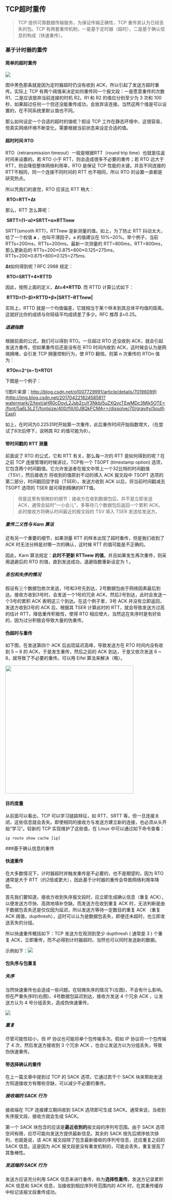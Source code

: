 ## TCP超时重传

> TCP 提供可靠数据传输服务，为保证传输正确性，TCP 重传其认为已经丢失的包。TCP 有两套重传机制，一是基于定时器（超时），二是基于确认信息的构成（快速重传）。

### 基于计时器的重传

#### 简单的超时重传

![](http://image.littlechao.top/20180315023638000003.jpg)

图中黑色那条就是因为定时器超时仍没有收到 ACK，所以引起了发送方超时重传。实际上 TCP 有两个阈值来决定如何重传同一个报文段：一是愿意重传的次数 R1、二是应该放弃当前连接的时机 R2。R1 和 R2 的值应分别至少为 3 次和 100 秒，如果超过任何一个但还没能重传成功，会放弃该连接。当然这两个值是可以设置的，在不同系统里默认值也不同。

那么如何设定一个合适的超时的值呢？假设 TCP 工作在静态环境中，这很容易，但真实网络环境不断变化，需要根据当前状态来设定合适的值。

#### 超时时间 RTO

RTO（retransmission timeout）一般是根据RTT（round trip time）也就是往返时间来设置的。若 RTO 小于   RTT，则会造成很多不必要的重传；若 RTO 远大于 RTT，则会降低整体网络利用率，RTO 是保证 TCP 性能的关键。并且不同连接的RTT不相同，同一个连接不同时间的 RTT 也不相同，所以 RTO 的设置一直都是研究热点。

所以凭我们的直觉，RTO 应该比 RTT 稍大：

​									**RTO=RTT+Δt**

那么，RTT 怎么算呢：

​							**SRTT=(1−α)×SRTT+α×RTTnew**

SRTT(smooth RTT)，RTTnew 是新测量的值。如上，为了防止 RTT 抖动太大，给了一个权值 **a** ，也叫平滑因子。a 的值建议在 10%~20%。举个例子，当前 RTTs=200ms，RTTs=200ms，最新一次测量的 RTT=800ms，RTT=800ms，那么更新后的 RTTs=200×0.875+800×0.125=275ms，RTTs=200×0.875+800×0.125=275ms.



**Δt**如何得到呢？RFC 2988 规定：

​								**RTO=SRTT+4×RTTD**

因此，按照上面的定义，**Δt=4×RTTD**. 而 RTTD 计算公式如下：

​							**RTTD=(1−β)×RTTD+β×|SRTT−RTTnew|**

实际上，RTTD 就是一个均值偏差，它就相当于某个样本到其总体平均值的距离。这就好比你的成绩与你班级平均成绩差了多少。RFC 推荐 β=0.25。

##### 退避指数

根据前面的公式，我们可以得到 RTO。一旦超过 RTO 还没收到 ACK，就会引起发送方重传。但如果重传后还是没有在 RTO 时间内收到 ACK，这时候会认为是网络拥堵，会引发 TCP 拥塞控制行为，使 RTO 翻倍。则第 n 次重传的 RTOn 值为：

​								**RTOn=2^(n−1)×RTO1**

下图是一个例子：

![图片来源：http://blog.csdn.net/q1007729991/article/details/70196099](http://img.blog.csdn.net/20170422182458581?watermark/2/text/aHR0cDovL2Jsb2cuY3Nkbi5uZXQvcTEwMDc3Mjk5OTE=/font/5a6L5L2T/fontsize/400/fill/I0JBQkFCMA==/dissolve/70/gravity/SouthEast)

如上，在时间为0.22531时开始第一次重传，此后重传时间开始指数增大，（在尝试了8次后停下，说明其 R2 的值可能为8）。

#### 带时间戳的 RTT 测量

前面说了 RTO 的公式，它和 RTT 有关，那么每一次的 RTT 是如何得到的呢？在之前 TCP 连接管理的时候讲过，TCP有一个 TSOPT (timestamp option) 选项，它包含两个时间戳值。它允许发送者在报文中带上一个32比特的时间戳值（TSV），然后接收方 将收到的值原封不动的填入 ACK 报文段中 TSOPT 选项的第二部分，时间戳回显字段（TSER）。发送方收到 ACK 以后，将当前时间戳减去 TSOPT 选项的 TSER 就可得到精确的RTT值。

> 但是这里有很微妙的细节：接收方在收到数据包后，并不是立即发送 ACK，通常会延时“一小会儿”，多等待几个数据包后返回一个累积 ACK。此时接收方将确认时间最近的报文段的 TSV 填入 TSER 发送给发送方。

##### 重传二义性与 Karn 算法

还有另一个重要的细节，如果测量 RTT 的样本出现了超时重传，但是我们收到了 ACK 时无法分辨是对哪一次的确认，这时候 RTT 的值可能是不正确的。

因此，Karn 算法规定：**此时不更新 RTTnew 的值**。并且如果发生再次重传，则采用退避后的 RTO 的值，直到发送成功，退避指数重新设定为 1 。

##### 丢包和失序的情况

假设有三个数据包依次发送，1号和3号先到达，2号数据包由于网络因素最后到达。接收方收到3号时，会发送一个1号的冗余 ACK，然后2号到达，此时会发送一个3号的累积 ACK 表明这三个到达。在这个例子里，3号 ACK 并没有立即返回，发送方收到3号的 ACK 后，根据其 TSER 计算此时的 RTT，就会导致发送方过高的估计 RTT，降低重传积极性，使得 RTO 相应增大，当然这在失序时是有好处的，因为过分积极会导致大量的伪重传。

#### 伪超时与重传

如下图，在发送第四个 ACK 后出现延迟高峰，导致发送方在 RTO 时间内没有收到 5 ~ 8 的 ACK，于是发生重传，然后之前的 ACK 到达，于是又依次发送 6 ~ 8，就导致了不必要的重传。可以用 Eifel 算法来解决（略）。

<img src="http://image.littlechao.top/20180315075511000005.jpg" style="height:400px">

#### 目的度量

从前面可以看出，TCP 可以学习链路特征，如 RTT、SRTT 等，但一旦连接关闭，这些信息就会丢失。即使相同的接收方与发送方建立新的连接，也必须从头开始“学习”。较新的 TCP 实现维护了这些值，在 Linux 中可以通过如下命令查看：

```Shell
ip route show cache [ip]
```

###基于确认信息的重传

####  快速重传

在大多数情况下，计时器超时并触发重传是不必要的，也不是期望的，因为 RTO 通常是大于 RTT（约2倍或更大），因此基于计时器的重传会导致网络利用率降低。

首先我们要知道，接收方收到失序报文段时，应立即生成确认信息（重复 ACK），以便发送方尽快、高效地填补空缺。而发送方在收到重复 ACK 时，无法判断是由于数据包丢失还是仅仅因为延迟，所以发送方等待一定数目的重复 ACK （重复 ACK 阈值，dupthresh），这时可以认为是数据包丢失，即便还未超时，也立即发送丢失的分组。

所以快速重传概括如下：TCP 发送方在观测到至少 dupthresh ( 通常是 3 ) 个重复 ACK，立即重传，而不必得到计时器超时。当然也可以同时发送新的数据。

示例如下：![](http://image.littlechao.top/20180315024222000004.jpg)

#### 包失序与包重复

##### 失序

当然快速重传也会造成一些问题。在轻微失序的情况下(左图)，不会有什么影响。但在严重失序时(右图)，4号数据包延迟到达，接收方发送 4 个冗余 ACK ，让发送方认为 4 号分组丢失，造成伪快速重传。

![](http://image.littlechao.top/20180315092324000007.jpg)

##### 重复

尽管可能性较小，但 IP 协议也可能将单个包传输多次。假如 IP 协议将一个包传输了 4 次，然后发送方接收到 3 个冗余 ACK ，也会让发送方以为分组丢失，导致伪快速重传。

#### 带选择确认的重传

在上一篇文章中提到过 TCP 的 SACK 选项，它通过若干个 SACK 块来帮助发送方知道接收方有哪些空缺，可以减少不必要的重传。

##### 接收端的 SACK 行为

接收端在 TCP 连接建立期间收到 SACK 选项即可生成 SACK。通常来说，当收到失序报文段，接收方就会生成 SACK。

第一个 SACK 块包含的应该是**最近收到的**报文段的序列号范围。由于 SACK 选项空间有限，应尽可能向发送方提供最新信息。其余的 SACK 按先后顺序依次排列，也就是说，该 ACK 报文段除了包含最新接收的序列号信息，还应重复之前的 SACK 信息。这是因为 ACK 报文段是没有重发机制的，可能会丢失，重复提高了其鲁棒性。

##### 发送端的 SACK 行为

发送方应该充分利用 SACK 信息来进行重传，称为**选择性重传**。发送方记录累积 ACK 信息和 SACK 信息，当接收到相应序列号范围内的 ACK 时，在其重传缓存中标记该报文段重传成功。



